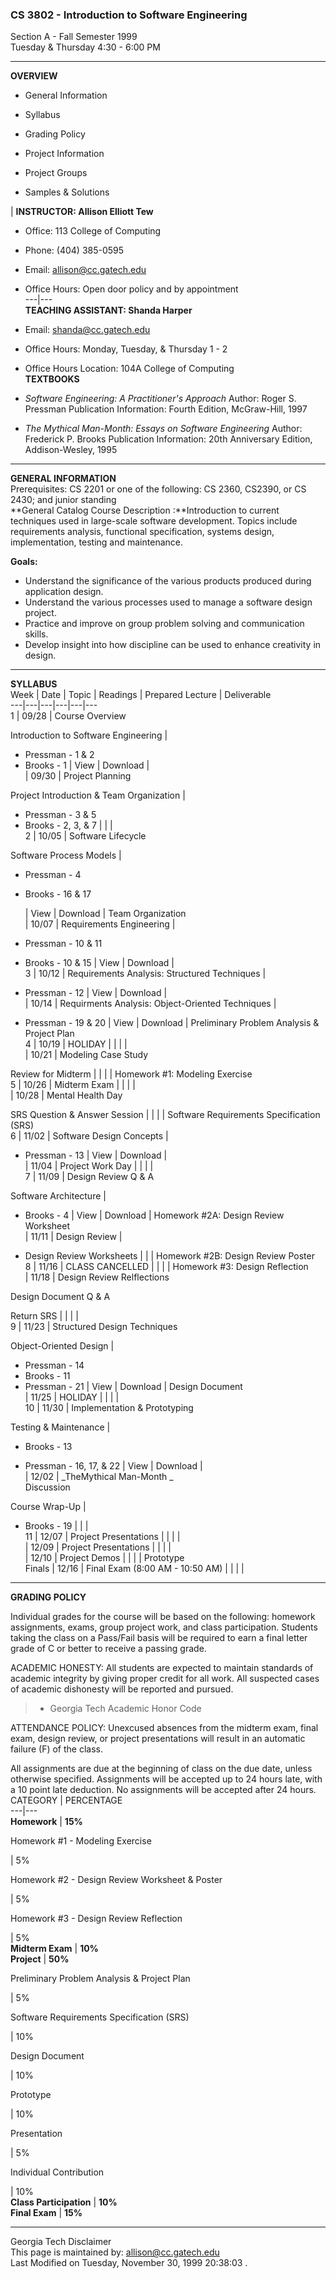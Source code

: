 ###  CS 3802 - Introduction to Software Engineering

Section A - Fall Semester 1999  
Tuesday & Thursday 4:30 - 6:00 PM

* * *

**OVERVIEW**

  * General Information
  


  * Syllabus
  


  * Grading Policy
  


  * Project Information
  


  * Project Groups
  


  * Samples & Solutions

| **INSTRUCTOR:   Allison Elliott Tew**

* Office:  113 College of Computing
* Phone:  (404) 385-0595
* Email:   allison@cc.gatech.edu 
* Office Hours:  Open door policy and by appointment  
---|---  
**TEACHING ASSISTANT:   Shanda Harper**

* Email:   shanda@cc.gatech.edu 
* Office Hours:  Monday, Tuesday, & Thursday 1 - 2
* Office Hours Location:  104A College of Computing  
**TEXTBOOKS**

* _Software Engineering:   A Practitioner's Approach_
     Author:  Roger S. Pressman
     Publication Information:  Fourth Edition, McGraw-Hill, 1997
* _The Mythical Man-Month:   Essays on Software Engineering_
     Author:  Frederick P. Brooks
     Publication Information:  20th Anniversary Edition, Addison-Wesley, 1995  
  
* * *

  
**GENERAL INFORMATION**  
Prerequisites: CS 2201 or one of the following: CS 2360, CS2390, or CS 2430;
and junior standing  
**General Catalog Course Description :**Introduction to current techniques
used in large-scale software development. Topics include requirements
analysis, functional specification, systems design, implementation, testing
and maintenance.

**Goals:**

* Understand the significance of the various products produced during application design.
* Understand the various processes used to manage a software design project.
* Practice and improve on group problem solving and communication skills.
* Develop insight into how discipline can be used to enhance creativity in design.
  

* * *

**SYLLABUS**  
  Week |  Date |  Topic |  Readings |  Prepared Lecture |  Deliverable  
---|---|---|---|---|---  
1 |  09/28 | Course Overview

Introduction to Software Engineering |

* Pressman -  1 & 2
* Brooks - 1
|   View |  Download  |  
  |  09/30 | Project Planning

Project Introduction & Team Organization |

* Pressman -  3 & 5
* Brooks - 2, 3, & 7
|    |    |  
2 |   10/05 | Software Lifecycle

Software Process Models |

* Pressman - 4
* Brooks - 16 & 17
  
  |    View |  Download |  Team Organization  
  |   10/07 | Requirements Engineering |

* Pressman - 10 & 11
* Brooks - 10 & 15
|    View  |    Download |  
3 |   10/12 | Requirements Analysis: Structured Techniques |

*  Pressman - 12
|    View |    Download |  
  |   10/14 | Requirments Analysis:  Object-Oriented Techniques |

*  Pressman - 19 & 20
|    View |    Download |  Preliminary Problem Analysis & Project Plan  
4 |   10/19 | HOLIDAY |   |   |    |  
  |   10/21 | Modeling Case Study

Review for Midterm |   |    |    |   Homework #1:  Modeling Exercise  
5 |   10/26 | Midterm Exam |   |    |    |  
  |   10/28 | Mental Health Day

SRS Question & Answer Session |   |    |    |   Software Requirements
Specification (SRS)  
6 |   11/02 | Software Design Concepts  |

* Pressman - 13
|   View |   Download |  
  |   11/04 | Project Work Day |   |    |    |  
7 |   11/09 | Design Review Q & A

Software Architecture |  


* Brooks - 4 
|   View |   Download |   Homework #2A:  Design Review Worksheet  
  |   11/11 | Design Review |

*   Design Review Worksheets
|    |    |   Homework #2B:  Design Review Poster  
8 |   11/16 | CLASS CANCELLED |   |    |   |   Homework #3: Design Reflection  
  |   11/18 | Design Review Relflections

Design Document Q & A

Return SRS |   |    |    |  
9 |   11/23 | Structured Design Techniques

Object-Oriented Design |

* Pressman - 14
* Brooks - 11
* Pressman - 21
|   View |   Download |    Design Document  
  |   11/25 | HOLIDAY |   |    |    |  
10 |   11/30 | Implementation & Prototyping

Testing & Maintenance |

*  Brooks - 13
  


* Pressman - 16, 17, & 22 
|    View |  Download  |  
  |   12/02 | _TheMythical Man-Month  _  
Discussion

Course Wrap-Up |

*  Brooks - 19
|    |    |  
11 |   12/07 |  Project Presentations |   |    |   |  
  |   12/09 |  Project Presentations |   |   |   |  
  |  12/10 | Project Demos  |   |    |    |   Prototype  
Finals |  12/16 | Final Exam (8:00 AM - 10:50 AM)  |   |   |   |  
  
* * *

**GRADING POLICY**

Individual grades for the course will be based on the following: homework
assignments, exams, group project work, and class participation. Students
taking the class on a Pass/Fail basis will be required to earn a final letter
grade of C or better to receive a passing grade.

ACADEMIC HONESTY: All students are expected to maintain standards of academic
integrity by giving proper credit for all work. All suspected cases of
academic dishonesty will be reported and pursued.

> * Georgia Tech Academic Honor Code

ATTENDANCE POLICY: Unexcused absences from the midterm exam, final exam,
design review, or project presentations will result in an automatic failure
(F) of the class.

All assignments are due at the beginning of class on the due date, unless
otherwise specified. Assignments will be accepted up to 24 hours late, with a
10 point late deduction. No assignments will be accepted after 24 hours.  
  CATEGORY | PERCENTAGE  
---|---  
**Homework** |  **15%**  
  
Homework #1 - Modeling Exercise

|  5%  
  
Homework #2 - Design Review Worksheet & Poster

|  5%  
  
Homework #3 - Design Review Reflection

|  5%  
**Midterm Exam** |  **10%**  
**Project** |  **50%**  
  
Preliminary Problem Analysis & Project Plan

|  5%  
  
Software Requirements Specification (SRS)

|  10%  
  
Design Document

|  10%  
  
Prototype

|  10%  
  
Presentation

|  5%  
  
Individual Contribution

|  10%  
**Class Participation** |  **10%**  
**Final Exam** |  **15%**  
  
* * *

Georgia Tech Disclaimer  
This page is maintained by: allison@cc.gatech.edu  
Last Modified on Tuesday, November 30, 1999 20:38:03 .

